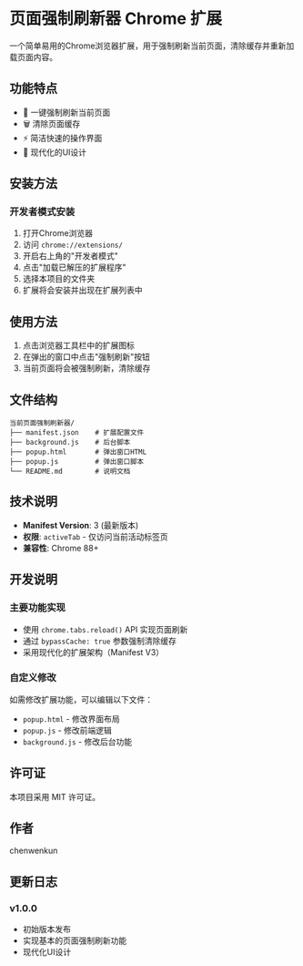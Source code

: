 # 页面强制刷新器 Chrome 扩展

一个简单易用的Chrome浏览器扩展，用于强制刷新当前页面，清除缓存并重新加载页面内容。

## 功能特点

- 🔄 一键强制刷新当前页面
- 🗑️ 清除页面缓存
- ⚡ 简洁快速的操作界面
- 🎨 现代化的UI设计

## 安装方法

### 开发者模式安装

1. 打开Chrome浏览器
2. 访问 `chrome://extensions/`
3. 开启右上角的"开发者模式"
4. 点击"加载已解压的扩展程序"
5. 选择本项目的文件夹
6. 扩展将会安装并出现在扩展列表中

## 使用方法

1. 点击浏览器工具栏中的扩展图标
2. 在弹出的窗口中点击"强制刷新"按钮
3. 当前页面将会被强制刷新，清除缓存

## 文件结构

```
当前页面强制刷新器/
├── manifest.json    # 扩展配置文件
├── background.js    # 后台脚本
├── popup.html       # 弹出窗口HTML
├── popup.js         # 弹出窗口脚本
└── README.md        # 说明文档
```

## 技术说明

- **Manifest Version**: 3 (最新版本)
- **权限**: `activeTab` - 仅访问当前活动标签页
- **兼容性**: Chrome 88+

## 开发说明

### 主要功能实现

- 使用 `chrome.tabs.reload()` API 实现页面刷新
- 通过 `bypassCache: true` 参数强制清除缓存
- 采用现代化的扩展架构（Manifest V3）

### 自定义修改

如需修改扩展功能，可以编辑以下文件：
- `popup.html` - 修改界面布局
- `popup.js` - 修改前端逻辑
- `background.js` - 修改后台功能

## 许可证

本项目采用 MIT 许可证。

## 作者

chenwenkun

## 更新日志

### v1.0.0
- 初始版本发布
- 实现基本的页面强制刷新功能
- 现代化UI设计 